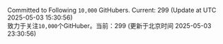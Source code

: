 Committed to Following `10,000` GitHubers. Current: <!-- FOLLOWING_COUNT -->299<!-- FOLLOWING_COUNT --> (Update at UTC <!-- LAST_UPDATED -->2025-05-03 15:30:56<!-- LAST_UPDATED -->)<br>
致力于关注`10,000`个GitHuber。当前：<!-- FOLLOWING_COUNT -->299<!-- FOLLOWING_COUNT --> (更新于北京时间 <!-- LAST_UPDATED_CST -->2025-05-03 23:30:56<!-- LAST_UPDATED_CST -->)
